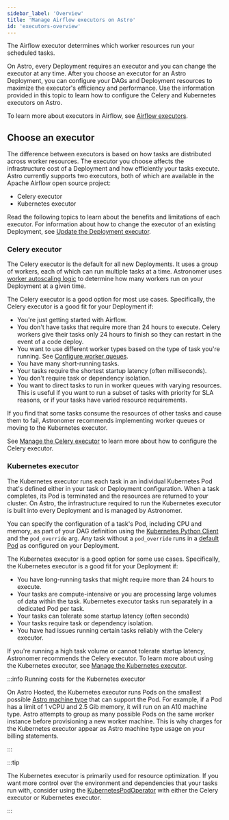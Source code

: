 ```yaml
---
sidebar_label: 'Overview'
title: 'Manage Airflow executors on Astro'
id: 'executors-overview'
---
```


The Airflow executor determines which worker resources run your scheduled tasks.

On Astro, every Deployment requires an executor and you can change the executor at any time. After you choose an executor for an Astro Deployment, you can configure your DAGs and Deployment resources to maximize the executor's efficiency and performance. Use the information provided in this topic to learn how to configure the Celery and Kubernetes executors on Astro.

To learn more about executors in Airflow, see [Airflow executors](https://docs.astronomer.io/learn/airflow-executors-explained).

## Choose an executor

The difference between executors is based on how tasks are distributed across worker resources. The executor you choose affects the infrastructure cost of a Deployment and how efficiently your tasks execute. Astro currently supports two executors, both of which are available in the Apache Airflow open source project:

- Celery executor
- Kubernetes executor

Read the following topics to learn about the benefits and limitations of each executor. For information about how to change the executor of an existing Deployment, see [Update the Deployment executor](deployment-resources.md#update-the-deployment-executor).

### Celery executor

The Celery executor is the default for all new Deployments. It uses a group of workers, each of which can run multiple tasks at a time. Astronomer uses [worker autoscaling logic](celery-executor.md#celery-worker-autoscaling-logic) to determine how many workers run on your Deployment at a given time.

The Celery executor is a good option for most use cases. Specifically, the Celery executor is a good fit for your Deployment if:

- You're just getting started with Airflow.
- You don't have tasks that require more than 24 hours to execute. Celery workers give their tasks only 24 hours to finish so they can restart in the event of a code deploy.
- You want to use different worker types based on the type of task you're running. See [Configure worker queues](configure-worker-queues.mdx).
- You have many short-running tasks.
- Your tasks require the shortest startup latency (often milliseconds).
- You don't require task or dependency isolation.
- You want to direct tasks to run in worker queues with varying resources. This is useful if you want to run a subset of tasks with priority for SLA reasons, or if your tasks have varied resource requirements.

If you find that some tasks consume the resources of other tasks and cause them to fail, Astronomer recommends implementing worker queues or moving to the Kubernetes executor.

See [Manage the Celery executor](celery-executor.md) to learn more about how to configure the Celery executor.

### Kubernetes executor

The Kubernetes executor runs each task in an individual Kubernetes Pod that's defined either in your task or Deployment configuration. When a task completes, its Pod is terminated and the resources are returned to your cluster. On Astro, the infrastructure required to run the Kubernetes executor is built into every Deployment and is managed by Astronomer. 

You can specify the configuration of a task's Pod, including CPU and memory, as part of your DAG definition using the [Kubernetes Python Client](https://github.com/kubernetes-client/python) and the `pod_override` arg. Any task without a `pod_override` runs in a [default Pod](deployment-resources.md#configure-kubernetes-pod-resources) as configured on your Deployment. 

The Kubernetes executor is a good option for some use cases. Specifically, the Kubernetes executor is a good fit for your Deployment if:

- You have long-running tasks that might require more than 24 hours to execute.
- Your tasks are compute-intensive or you are processing large volumes of data within the task. Kubernetes executor tasks run separately in a dedicated Pod per task.
- Your tasks can tolerate some startup latency (often seconds)
- Your tasks require task or dependency isolation.
- You have had issues running certain tasks reliably with the Celery executor.

If you're running a high task volume or cannot tolerate startup latency, Astronomer recommends the Celery executor. To learn more about using the Kubernetes executor, see [Manage the Kubernetes executor](kubernetes-executor.md).

:::info Running costs for the Kubernetes executor

On Astro Hosted, the Kubernetes executor runs Pods on the smallest possible [Astro machine type](configure-worker-queues.md#hosted-worker-types) that can support the Pod. For example, if a Pod has a limit of 1 vCPU and 2.5 Gib memory, it will run on an A10 machine type. Astro attempts to group as many possible Pods on the same worker instance before provisioning a new worker machine. This is why charges for the Kubernetes executor appear as Astro machine type usage on your billing statements.

:::

:::tip

The Kubernetes executor is primarily used for resource optimization. If you want more control over the environment and dependencies that your tasks run with, consider using the [KubernetesPodOperator](kubernetespodoperator.md) with either the Celery executor or Kubernetes executor.

:::
